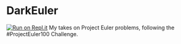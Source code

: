 # DarkEuler
[![Run on Repl.it](https://repl.it/badge/github/Alahoz/DarkEuler)](https://repl.it/github/Alahoz/DarkEuler)
My takes on Project Euler problems, following the #ProjectEuler100 Challenge. 
